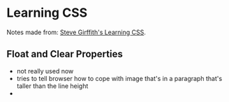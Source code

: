# Learning CSS

Notes made from: [Steve Girffith's Learning CSS](https://www.youtube.com/playlist?list=PLyuRouwmQCjl4wTSNbb8RTKZuyMhoIxBe).

## Float and Clear Properties

- not really used now
- tries to tell browser how to cope with image that's in a paragraph that's taller than the line height
-
